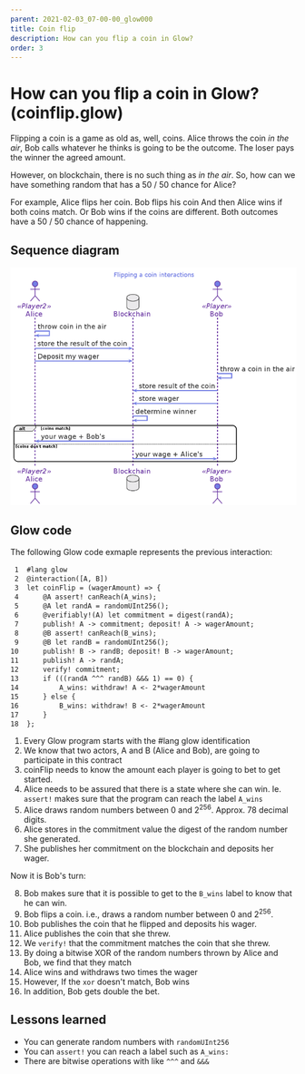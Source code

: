 ```yaml
---
parent: 2021-02-03_07-00-00_glow000
title: Coin flip
description: How can you flip a coin in Glow?
order: 3
---
```

# How can you flip a coin in Glow? (coinflip.glow)

Flipping a coin is a game as old as, well, coins.
Alice throws the coin *in the air*,
Bob calls whatever he thinks is going to be the outcome.
The loser pays the winner the agreed amount.

However, on blockchain, there is no such thing as *in the air*.
So, how can we have something random that has a 50 / 50 chance for Alice?

For example, Alice flips her coin.
Bob flips his coin
And then Alice wins if both coins match.
Or Bob wins if the coins are different.
Both outcomes have a 50 / 50 chance of happening.


## Sequence diagram

![img](../article-images/2021-02-03_07-00-00_learning-glow-by-example/coinflip.png)


## Glow code

The following Glow code exmaple represents the previous interaction:

     1  #lang glow
     2  @interaction([A, B])
     3  let coinFlip = (wagerAmount) => {
     4      @A assert! canReach(A_wins);
     5      @A let randA = randomUInt256();
     6      @verifiably!(A) let commitment = digest(randA);
     7      publish! A -> commitment; deposit! A -> wagerAmount;
     8      @B assert! canReach(B_wins);
     9      @B let randB = randomUInt256();
    10      publish! B -> randB; deposit! B -> wagerAmount;
    11      publish! A -> randA;
    12      verify! commitment;
    13      if (((randA ^^^ randB) &&& 1) == 0) {
    14          A_wins: withdraw! A <- 2*wagerAmount
    15      } else {
    16          B_wins: withdraw! B <- 2*wagerAmount
    17      }
    18  };

1.  Every Glow program starts with the #lang glow identification
2.  We know that two actors, A and B (Alice and Bob), are going to participate in this contract
3.  coinFlip needs to know the amount each player is going to bet to get started.
4.  Alice needs to be assured that there is a state where she can win. Ie. `assert!` makes sure that the program can reach the label `A_wins`
5.  Alice draws random numbers between 0 and 2<sup>256</sup>. Approx. 78 decimal digits.
6.  Alice stores in the commitment value the digest of the random number she generated.
7.  She publishes her commitment on the blockchain and deposits her wager.

Now it is Bob's turn:

8.  Bob makes sure that it is possible to get to the `B_wins` label to know that he can win.
9.  Bob flips a coin. i.e., draws a random number between 0 and 2<sup>256</sup>.
10. Bob publishes the coin that he flipped and deposits his wager.
11. Alice publishes the coin that she threw.
12. We `verify!` that the commitment matches the coin that she threw.
13. By doing a bitwise XOR of the random numbers thrown by Alice and Bob, we find that they match
14. Alice wins and withdraws two times the wager
15. However, If the `xor` doesn't match, Bob wins
16. In addition, Bob gets double the bet.


## Lessons learned

-   You can generate random numbers with `randomUInt256`
-   You can `assert!` you can reach a label such as `A_wins:`
-   There are bitwise operations with like `^^^` and `&&&`
